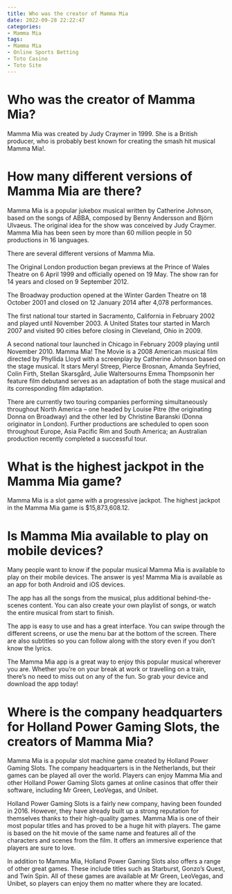 ```yaml
---
title: Who was the creator of Mamma Mia
date: 2022-09-28 22:22:47
categories:
- Mamma Mia
tags:
- Mamma Mia
- Online Sports Betting
- Toto Casino
- Toto Site
---
```



#  Who was the creator of Mamma Mia?

Mamma Mia was created by Judy Craymer in 1999. She is a British producer, who is probably best known for creating the smash hit musical Mamma Mia!.

#  How many different versions of Mamma Mia are there?

Mamma Mia is a popular jukebox musical written by Catherine Johnson, based on the songs of ABBA, composed by Benny Andersson and Björn Ulvaeus. The original idea for the show was conceived by Judy Craymer. Mamma Mia has been seen by more than 60 million people in 50 productions in 16 languages.

There are several different versions of Mamma Mia.

The Original London production began previews at the Prince of Wales Theatre on 6 April 1999 and officially opened on 19 May. The show ran for 14 years and closed on 9 September 2012.

The Broadway production opened at the Winter Garden Theatre on 18 October 2001 and closed on 12 January 2014 after 4,078 performances.

The first national tour started in Sacramento, California in February 2002 and played until November 2003. A United States tour started in March 2007 and visited 90 cities before closing in Cleveland, Ohio in 2009.

A second national tour launched in Chicago in February 2009 playing until November 2010. Mamma Mia! The Movie is a 2008 American musical film directed by Phyllida Lloyd with a screenplay by Catherine Johnson based on the stage musical. It stars Meryl Streep, Pierce Brosnan, Amanda Seyfried, Colin Firth, Stellan Skarsgård, Julie Waltersourns Emma Thompsonin her feature film debutand serves as an adaptation of both the stage musical and its corresponding film adaptation.


There are currently two touring companies performing simultaneously throughout North America – one headed by Louise Pitre (the originating Donna on Broadway) and the other led by Christine Baranski (Donna originator in London). Further productions are scheduled to open soon throughout Europe, Asia Pacific Rim and South America; an Australian production recently completed a successful tour.

#  What is the highest jackpot in the Mamma Mia game?

Mamma Mia is a slot game with a progressive jackpot. The highest jackpot in the Mamma Mia game is $15,873,608.12.

#  Is Mamma Mia available to play on mobile devices?

Many people want to know if the popular musical Mamma Mia is available to play on their mobile devices. The answer is yes! Mamma Mia is available as an app for both Android and iOS devices.

The app has all the songs from the musical, plus additional behind-the-scenes content. You can also create your own playlist of songs, or watch the entire musical from start to finish.

The app is easy to use and has a great interface. You can swipe through the different screens, or use the menu bar at the bottom of the screen. There are also subtitles so you can follow along with the story even if you don’t know the lyrics.

The Mamma Mia app is a great way to enjoy this popular musical wherever you are. Whether you’re on your break at work or travelling on a train, there’s no need to miss out on any of the fun. So grab your device and download the app today!

#  Where is the company headquarters for Holland Power Gaming Slots, the creators of Mamma Mia?

Mamma Mia is a popular slot machine game created by Holland Power Gaming Slots. The company headquarters is in the Netherlands, but their games can be played all over the world. Players can enjoy Mamma Mia and other Holland Power Gaming Slots games at online casinos that offer their software, including Mr Green, LeoVegas, and Unibet.

Holland Power Gaming Slots is a fairly new company, having been founded in 2016. However, they have already built up a strong reputation for themselves thanks to their high-quality games. Mamma Mia is one of their most popular titles and has proved to be a huge hit with players. The game is based on the hit movie of the same name and features all of the characters and scenes from the film. It offers an immersive experience that players are sure to love.

In addition to Mamma Mia, Holland Power Gaming Slots also offers a range of other great games. These include titles such as Starburst, Gonzo’s Quest, and Twin Spin. All of these games are available at Mr Green, LeoVegas, and Unibet, so players can enjoy them no matter where they are located.